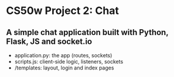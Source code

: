 # CS50w Project 2: Chat

A simple chat application built with Python, Flask, JS and socket.io
---

- application.py: the app (routes, sockets)
- scripts.js: client-side logic, listeners, sockets
- /templates: layout, login and index pages


